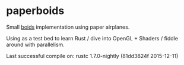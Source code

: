 paperboids
====================
Small [boids](http://www.red3d.com/cwr/boids/) implementation using paper airplanes.

Using as a test bed to learn Rust / dive into OpenGL + Shaders / fiddle around with parallelism.

Last successful compile on:
rustc 1.7.0-nightly (81dd3824f 2015-12-11)
